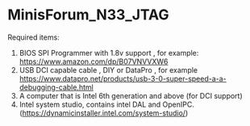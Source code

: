 # MinisForum_N33_JTAG

Required items:
1. BIOS SPI Programmer with 1.8v support , for example: https://www.amazon.com/dp/B07VNVVXW6
2. USB DCI capable cable , DIY or DataPro , for example https://www.datapro.net/products/usb-3-0-super-speed-a-a-debugging-cable.html
3. A computer that is Intel 6th generation and above (for DCI support)
4. Intel system studio, contains intel DAL and OpenIPC. (https://dynamicinstaller.intel.com/system-studio/)
